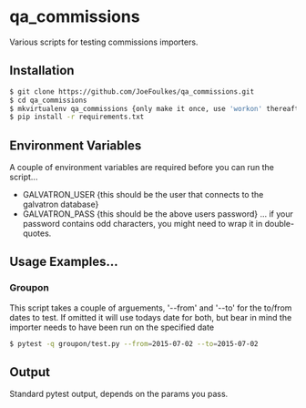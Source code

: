 # qa_commissions
Various scripts for testing commissions importers.

## Installation
```sh
$ git clone https://github.com/JoeFoulkes/qa_commissions.git
$ cd qa_commissions
$ mkvirtualenv qa_commissions {only make it once, use 'workon' thereafter}
$ pip install -r requirements.txt
```

## Environment Variables
A couple of environment variables are required before you can run the script...
 * GALVATRON_USER {this should be the user that connects to the galvatron database}
 * GALVATRON_PASS {this should be the above users password}
... if your password contains odd characters, you might need to wrap it in double-quotes.

## Usage Examples...
### Groupon
This script takes a couple of arguements, '--from' and '--to' for the to/from dates to test. If omitted it will use todays date for both, but bear in mind the importer needs to have been run on the specified date
```sh
$ pytest -q groupon/test.py --from=2015-07-02 --to=2015-07-02
```

## Output
Standard pytest output, depends on the params you pass.
